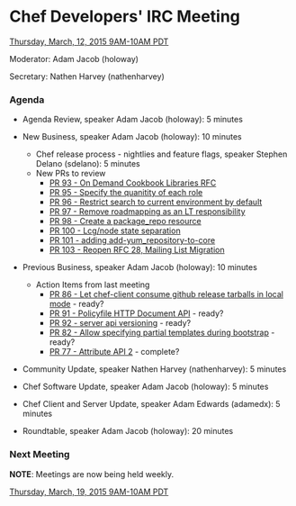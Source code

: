 # Chef Developers' IRC Meeting

[Thursday, March, 12, 2015 9AM-10AM PDT](http://www.timeanddate.com/worldclock/fixedtime.html?msg=%23chef-hacking+developers%27+meeting&iso=20150312T12&p1=419&ah=1)

Moderator:  Adam Jacob (holoway)

Secretary:  Nathen Harvey (nathenharvey)

### Agenda
* Agenda Review, speaker Adam Jacob (holoway): 5 minutes
* New Business, speaker Adam Jacob (holoway): 10 minutes
  * Chef release process - nightlies and feature flags, speaker Stephen Delano (sdelano): 5 minutes
  * New PRs to review
    * [PR 93 - On Demand Cookbook Libraries RFC](https://github.com/chef/chef-rfc/pull/93)
    * [PR 95 - Specify the quanitity of each role](https://github.com/chef/chef-rfc/pull/95)
    * [PR 96 - Restrict search to current environment by default](https://github.com/chef/chef-rfc/pull/96)
    * [PR 97 - Remove roadmapping as an LT responsibility](https://github.com/chef/chef-rfc/pull/97)
    * [PR 98 - Create a package_repo resource](https://github.com/chef/chef-rfc/pull/98)
    * [PR 100 - Lcg/node state separation](https://github.com/chef/chef-rfc/pull/100)
    * [PR 101 - adding add-yum_repository-to-core](https://github.com/chef/chef-rfc/pull/101)
    * [PR 103 - Reopen RFC 28, Mailing List Migration](https://github.com/chef/chef-rfc/pull/103)
* Previous Business, speaker Adam Jacob (holoway): 10 minutes
  * Action Items from last meeting
    * [PR 86 - Let chef-client consume github release tarballs in local mode](https://github.com/chef/chef-rfc/pull/86) - ready?
    * [PR 91 - Policyfile HTTP Document API](https://github.com/chef/chef-rfc/pull/91) - ready?
    * [PR 92 - server api versioning](https://github.com/chef/chef-rfc/pull/92) - ready?
    * [PR 82 - Allow specifying partial templates during bootstrap](https://github.com/opscode/chef-rfc/pull/82) - ready?
    * [PR 77 - Attribute API 2](https://github.com/chef/chef-rfc/pull/77) - complete?
  
* Community Update, speaker Nathen Harvey (nathenharvey): 5 minutes
* Chef Software Update, speaker Adam Jacob (holoway): 5 minutes
* Chef Client and Server Update, speaker Adam Edwards (adamedx): 5 minutes
* Roundtable, speaker Adam Jacob (holoway): 20 minutes

### Next Meeting

**NOTE**:  Meetings are now being held weekly.

[Thursday, March, 19, 2015 9AM-10AM PDT](http://www.timeanddate.com/worldclock/fixedtime.html?msg=%23chef-hacking+developers%27+meeting&iso=20150319T12&p1=419&ah=1)
